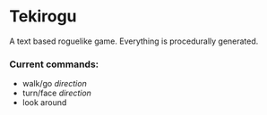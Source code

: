 # Tekirogu
A text based roguelike game. Everything is procedurally generated.

### Current commands:

* walk/go *direction*
* turn/face *direction*
* look around
